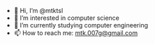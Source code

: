 - 👋 Hi, I’m @mtktsl
- 👀 I’m interested in computer science
- 🌱 I’m currently studying computer engineering
- 📫 How to reach me: mtk.007g@gmail.com

<!---
mtktsl/mtktsl is a ✨ special ✨ repository because its `README.md` (this file) appears on your GitHub profile.
You can click the Preview link to take a look at your changes.
--->

